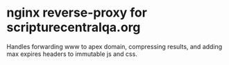 # nginx reverse-proxy for scripturecentralqa.org

Handles forwarding www to apex domain, compressing results, and adding max expires headers to immutable js and css.

